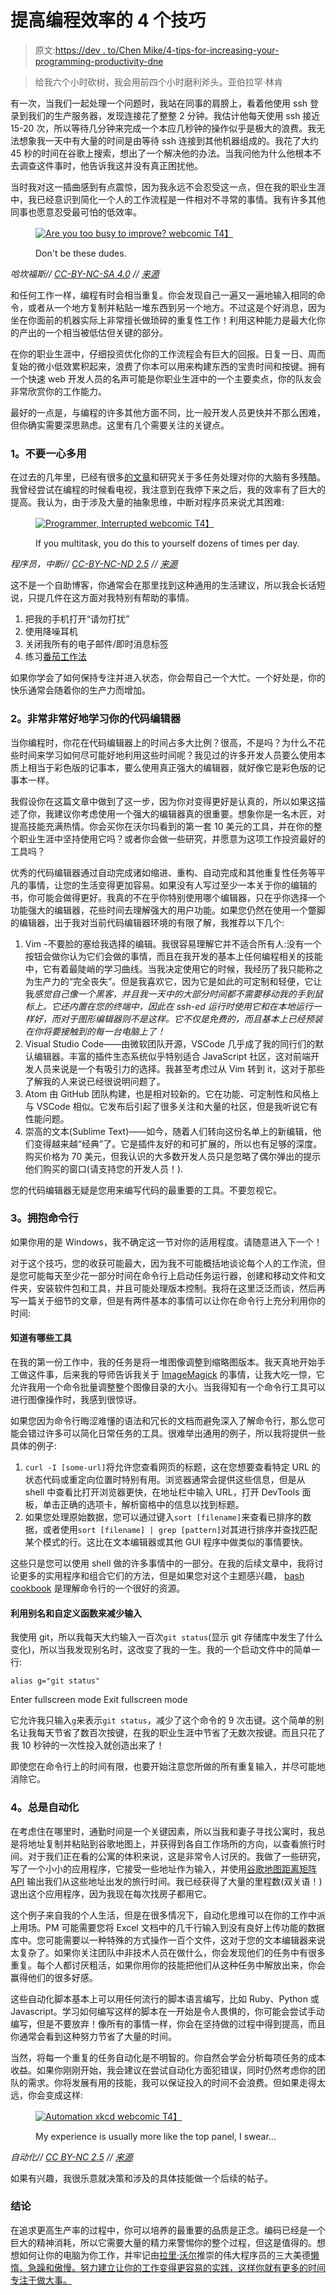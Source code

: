 # 提高编程效率的 4 个技巧

> 原文:[https://dev . to/Chen Mike/4-tips-for-increasing-your-programming-productivity-dne](https://dev.to/chenmike/4-tips-for-increasing-your-programming-productivity-dne)

> 给我六个小时砍树，我会用前四个小时磨利斧头。亚伯拉罕·林肯

有一次，当我们一起处理一个问题时，我站在同事的肩膀上，看着他使用 ssh 登录到我们的生产服务器，发现连接花了整整 2 分钟。我估计他每天使用 ssh 接近 15-20 次，所以等待几分钟来完成一个本应几秒钟的操作似乎是极大的浪费。我无法想象我一天中有大量的时间是由等待 ssh 连接到其他机器组成的。我花了大约 45 秒的时间在谷歌上搜索，想出了一个解决他的办法。当我问他为什么他根本不去调查这件事时，他告诉我这并没有真正困扰他。

当时我对这一插曲感到有点震惊，因为我永远不会忍受这一点，但在我的职业生涯中，我已经意识到简化一个人的工作流程是一件相对不寻常的事情。我有许多其他同事也愿意忍受最可怕的低效率。

<figure>

 [![Are you too busy to improve? webcomic](../Images/43768f897e43a2fcd8b0786902ed03df.png)
T4】](http://hakanforss.wordpress.com)

<figcaption>Don't be these dudes.</figcaption>

</figure>

<cite>哈坎福斯// [CC-BY-NC-SA 4.0](http://creativecommons.org/licenses/by-nc-sa/4.0/legalcode) // [来源](http://hakanforss.wordpress.com)</cite>

和任何工作一样，编程有时会相当重复。你会发现自己一遍又一遍地输入相同的命令，或者从一个地方复制并粘贴一堆东西到另一个地方。不过这是个好消息，因为坐在你面前的机器实际上非常擅长做琐碎的重复性工作！利用这种能力是最大化你的产出的一个相当被低估但关键的部分。

在你的职业生涯中，仔细投资优化你的工作流程会有巨大的回报。日复一日、周而复始的微小低效累积起来，浪费了你本可以用来构建东西的宝贵时间和按键。拥有一个快速 web 开发人员的名声可能是你职业生涯中的一个主要卖点，你的队友会非常欣赏你的工作能力。

最好的一点是，与编程的许多其他方面不同，比一般开发人员更快并不那么困难，但你确实需要深思熟虑。这里有几个需要关注的关键点。

### 1。不要一心多用

在过去的几年里，已经有很多[的文章](http://www.apa.org/research/action/multitask.aspx)和研究关于多任务处理对你的大脑有多残酷。我曾经尝试在编程的时候看电视，我注意到在我停下来之后，我的效率有了巨大的提高。我认为，由于涉及大量的抽象思维，中断对程序员来说尤其困难:

<figure>

 [![Programmer, Interrupted webcomic](../Images/9a7ea4c9829a6d4887592d6db20ae769.png)
T4】](http://heeris.id.au/2013/this-is-why-you-shouldnt-interrupt-a-programmer/)

<figcaption>If you multitask, you do this to yourself dozens of times per day.</figcaption>

</figure>

<cite>程序员，中断// [CC-BY-NC-ND 2.5](http://creativecommons.org/licenses/by-nc-nd/2.5/legalcode) // [来源](http://heeris.id.au/2013/this-is-why-you-shouldnt-interrupt-a-programmer/)</cite>

这不是一个自助博客，你通常会在那里找到这种通用的生活建议，所以我会长话短说，只提几件在这方面对我特别有帮助的事情。

1.  把我的手机打开“请勿打扰”
2.  使用降噪耳机
3.  关闭我所有的电子邮件/即时消息标签
4.  练习[番茄工作法](http://pomodorotechnique.com/get-started/)

如果你学会了如何保持专注并进入状态，你会帮自己一个大忙。一个好处是，你的快乐通常会随着你的生产力而增加。

### 2。非常非常好地学习你的代码编辑器

当你编程时，你花在代码编辑器上的时间占多大比例？很高，不是吗？为什么不花些时间来学习如何尽可能好地利用这些时间呢？我见过的许多开发人员要么使用本质上相当于彩色版的记事本，要么使用真正强大的编辑器，就好像它是彩色版的记事本一样。

我假设你在这篇文章中做到了这一步，因为你对变得更好是认真的，所以如果这描述了你，我建议你考虑使用一个强大的编辑器真的很重要。想象你是一名木匠，对提高技能充满热情。你会买你在沃尔玛看到的第一套 10 美元的工具，并在你的整个职业生涯中坚持使用它吗？或者你会做一些研究，并愿意为这项工作投资最好的工具吗？

优秀的代码编辑器通过自动完成诸如缩进、重构、自动完成和其他重复性任务等平凡的事情，让您的生活变得更加容易。如果没有人写过至少一本关于你的编辑的书，你可能会做得更好。我真的不在乎你特别使用哪个编辑器，只在乎你选择一个功能强大的编辑器，花些时间去理解强大的用户功能。如果您仍然在使用一个蹩脚的编辑器，出于我对当前代码编辑器环境的有限了解，我推荐以下几个:

1.  Vim -不要脸的塞给我选择的编辑。我很容易理解它并不适合所有人:没有一个按钮会做你认为它们会做的事情，而且在我开发的基本上任何编程相关的技能中，它有着最陡峭的学习曲线。当我决定使用它的时候，我经历了我只能称之为生产力的“完全丧失”。但是我喜欢它，因为它是如此的可定制和轻便，它让我*感觉自己像一个黑客，并且我一天中的大部分时间都不需要移动我的手到鼠标上。它还内置在您的终端中，因此在 ssh-ed 运行时使用它和在本地运行一样好，而对于图形编辑器则不是这样。它不仅是免费的，而且基本上已经预装在你将要接触到的每一台电脑上了！*
2.  Visual Studio Code——由微软团队开源，VSCode 几乎成了我的同行们的默认编辑器。丰富的插件生态系统似乎特别适合 JavaScript 社区，这对前端开发人员来说是一个有吸引力的选择。我甚至考虑过从 Vim 转到 it，这对于那些了解我的人来说已经很说明问题了。
3.  Atom 由 GitHub 团队构建，也是相对较新的。它在功能、可定制性和风格上与 VSCode 相似。它发布后引起了很多关注和大量的社区，但是我听说它有性能问题。
4.  崇高的文本(Sublime Text)——如今，随着人们转向这份名单上的新编辑，他们变得越来越“经典”了。它是插件友好的和可扩展的，所以也有足够的深度。购买价格为 70 美元，但我认识的大多数开发人员只是忽略了偶尔弹出的提示他们购买的窗口(请支持您的开发人员！).

您的代码编辑器无疑是您用来编写代码的最重要的工具。不要忽视它。

### 3。拥抱命令行

如果你用的是 Windows，我不确定这一节对你的适用程度。请随意进入下一个！

对于这个技巧，您的收获可能最大，因为我不可能概括地谈论每个人的工作流，但是您可能每天至少花一部分时间在命令行上启动任务运行器，创建和移动文件和文件夹，安装软件包和工具，并且可能处理版本控制。我将在这里泛泛而谈，然后再写一篇关于细节的文章，但是有两件基本的事情可以让你在命令行上充分利用你的时间:

#### 知道有哪些工具

在我的第一份工作中，我的任务是将一堆图像调整到缩略图版本。我天真地开始手工做这件事，后来我的导师告诉我关于 [ImageMagick](http://www.imagemagick.org/script/index.php) 的事情，让我大吃一惊，它允许我用一个命令批量调整整个图像目录的大小。当我得知有一个命令行工具可以进行图像操作时，我感到很惊讶。

如果您因为命令行晦涩难懂的语法和冗长的文档而避免深入了解命令行，那么您可能会错过许多可以简化日常任务的工具。很难举出通用的例子，所以我将提供一些具体的例子:

1.  `curl -I [some-url]`将允许您查看网页的标题，这在您想要查看特定 URL 的状态代码或重定向位置时特别有用。浏览器通常会提供这些信息，但是从 shell 中查看比打开浏览器更快，在地址栏中输入 URL，打开 DevTools 面板，单击正确的选项卡，解析窗格中的信息以找到标题。
2.  如果您处理原始数据，您可以通过键入`sort [filename]`来查看已排序的数据，或者使用`sort [filename] | grep [pattern]`对其进行排序并查找匹配某个模式的行。这比在文本编辑器或其他 GUI 程序中做类似的事情要快。

这些只是您可以使用 shell 做的许多事情中的一部分。在我的后续文章中，我将讨论更多的实用程序和组合它们的方法，但是如果您对这个主题感兴趣， [bash cookbook](http://www.amazon.com/bash-Cookbook-Solutions-Examples-Cookbooks/dp/0596526784) 是理解命令行的一个很好的资源。

#### 利用别名和自定义函数来减少输入

我使用 git，所以我每天大约输入一百次`git status`(显示 git 存储库中发生了什么变化)，所以当我发现别名时，这改变了我的一生。我的一个启动文件中的简单一行:

```
alias g="git status" 
```

Enter fullscreen mode Exit fullscreen mode

它允许我只输入`g`来表示`git status`，减少了这个命令的 9 次击键。这个简单的别名让我每天节省了数百次按键，在我的职业生涯中节省了无数次按键。而且只花了我 10 秒钟的一次性投入就创造出来了！

即使您在命令行上的时间有限，也要开始注意您所做的所有重复输入，并尽可能地消除它。

### 4。总是自动化

在考虑住在哪里时，通勤时间是一个关键因素，所以当我和妻子寻找公寓时，我总是将地址复制并粘贴到谷歌地图上，并获得到各自工作场所的方向，以查看旅行时间。对于我们正在看的公寓的体积来说，这是非常令人讨厌的。我做了一些研究，写了一个小小的应用程序，它接受一些地址作为输入，并使用[谷歌地图距离矩阵 API](https://developers.google.com/maps/documentation/distance-matrix/intro) 输出我们从这些地址出发的旅行时间。我已经获得了大量的里程数(双关语！)退出这个应用程序，因为我现在每次找房子都用它。

这个例子来自我的个人生活，但是在很多情况下，自动化思维可以在你的工作中派上用场。PM 可能需要您将 Excel 文档中的几千行输入到没有良好上传功能的数据库中。您可能需要以一种特殊的方式操作一百个文件，这对于您的文本编辑器来说太复杂了。如果你关注团队中非技术人员在做什么，你会发现他们的任务中有很多重复。每个人都讨厌粗活，如果你用你的技能把他们从这种任务中解放出来，你会赢得他们的很多好感。

这些自动化脚本基本上可以用任何流行的脚本语言编写，比如 Ruby、Python 或 Javascript。学习如何编写这样的脚本在一开始是令人畏惧的，你可能会尝试手动编写，但是不要放弃！像所有的事情一样，你会在坚持做的过程中得到提高，而且你通常会看到这种努力节省了大量的时间。

当然，将每一个重复的任务自动化是不明智的。你自然会学会分析每项任务的成本收益。如果你刚刚开始，我会建议在尝试自动化方面犯错误，同时仍然考虑你的团队的需求。你将发展有用的技能，我可以保证投入的时间不会浪费。但如果走得太远，你会变成这样:

<figure>

 [![Automation xkcd webcomic](../Images/0659b44a2218b0fad4ec52a71f7f35dd.png)
T4】](https://xkcd.com/1319/)

<figcaption>My experience is usually more like the top panel, I swear...</figcaption>

</figure>

<cite>自动化// [CC BY-NC 2.5](http://creativecommons.org/licenses/by-nc/2.5/legalcode) // [来源](https://xkcd.com/1319/)</cite>

如果有兴趣，我很乐意就决策和涉及的具体技能做一个后续的帖子。

### 结论

在追求更高生产率的过程中，你可以培养的最重要的品质是正念。编码已经是一个巨大的精神消耗，所以它需要大量的精力来警惕你的整个过程，但这是值得的。想想如何让你的电脑为你工作，并牢记由[拉里·沃尔](https://en.wikipedia.org/wiki/Larry_Wall)推崇的伟大程序员的三大美德[懒惰、急躁和傲慢。努力建立让你的工作变得更容易的实践，这样你就有更多的时间专注于做大事。](http://threevirtues.com/)